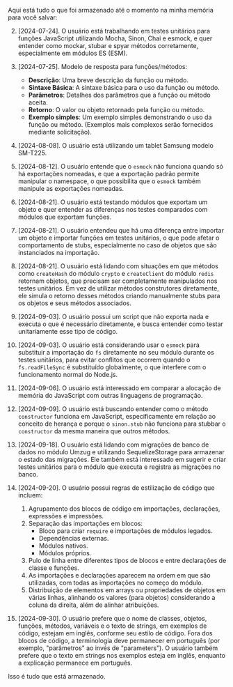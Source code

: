 Aqui está tudo o que foi armazenado até o momento na minha memória para você salvar:

2. [2024-07-24]. O usuário está trabalhando em testes unitários para funções JavaScript utilizando Mocha, Sinon, Chai e esmock, e quer entender como mockar, stubar e spyar métodos corretamente, especialmente em módulos ES (ESM).

3. [2024-07-25]. Modelo de resposta para funções/métodos:
    - **Descrição**: Uma breve descrição da função ou método.
    - **Sintaxe Básica**: A sintaxe básica para o uso da função ou método.
    - **Parâmetros**: Detalhes dos parâmetros que a função ou método aceita.
    - **Retorno**: O valor ou objeto retornado pela função ou método.
    - **Exemplo simples**: Um exemplo simples demonstrando o uso da função ou método. (Exemplos mais complexos serão fornecidos mediante solicitação).

5. [2024-08-08]. O usuário está utilizando um tablet Samsung modelo SM-T225.

6. [2024-08-12]. O usuário entende que o `esmock` não funciona quando só há exportações nomeadas, e que a exportação padrão permite manipular o namespace, o que possibilita que o `esmock` também manipule as exportações nomeadas.

7. [2024-08-21]. O usuário está testando módulos que exportam um objeto e quer entender as diferenças nos testes comparados com módulos que exportam funções.

8. [2024-08-21]. O usuário entendeu que há uma diferença entre importar um objeto e importar funções em testes unitários, o que pode afetar o comportamento de stubs, especialmente no caso de objetos que são instanciados na importação.

9. [2024-08-21]. O usuário está lidando com situações em que métodos como `createHash` do módulo `crypto` e `createClient` do módulo `redis` retornam objetos, que precisam ser completamente manipulados nos testes unitários. Em vez de utilizar métodos construtores diretamente, ele simula o retorno desses métodos criando manualmente stubs para os objetos e seus métodos associados.

10. [2024-09-03]. O usuário possui um script que não exporta nada e executa o que é necessário diretamente, e busca entender como testar unitariamente esse tipo de código.

11. [2024-09-03]. O usuário está considerando usar o `esmock` para substituir a importação do `fs` diretamente no seu módulo durante os testes unitários, para evitar conflitos que ocorrem quando o `fs.readFileSync` é substituído globalmente, o que interfere com o funcionamento normal do Node.js.

12. [2024-09-06]. O usuário está interessado em comparar a alocação de memória do JavaScript com outras linguagens de programação.

13. [2024-09-09]. O usuário está buscando entender como o método `constructor` funciona em JavaScript, especificamente em relação ao conceito de herança e porque o `sinon.stub` não funciona para stubbar o `constructor` da mesma maneira que outros métodos.

14. [2024-09-18]. O usuário está lidando com migrações de banco de dados no módulo Umzug e utilizando SequelizeStorage para armazenar o estado das migrações. Ele também está interessado em sugerir e criar testes unitários para o módulo que executa e registra as migrações no banco.

15. [2024-09-20]. O usuário possui regras de estilização de código que incluem:
    1. Agrupamento dos blocos de código em importações, declarações, expressões e impressões.
    2. Separação das importações em blocos:
        - Bloco para criar `require` e importações de módulos legados.
        - Dependências externas.
        - Módulos nativos.
        - Módulos próprios.
    3. Pulo de linha entre diferentes tipos de blocos e entre declarações de classe e funções.
    4. As importações e declarações aparecem na ordem em que são utilizadas, com todas as importações no começo do módulo.
    5. Distribuição de elementos em arrays ou propriedades de objetos em várias linhas, alinhando os valores (para objetos) considerando a coluna da direita, além de alinhar atribuições.

16. [2024-09-30]. O usuário prefere que o nome de classes, objetos, funções, métodos, variáveis e o texto de strings, em exemplos de código, estejam em inglês, conforme seu estilo de código. Fora dos blocos de código, a terminologia deve permanecer em português (por exemplo, "parâmetros" ao invés de "parameters"). O usuário também prefere que o texto em strings nos exemplos esteja em inglês, enquanto a explicação permanece em português.

Isso é tudo que está armazenado.